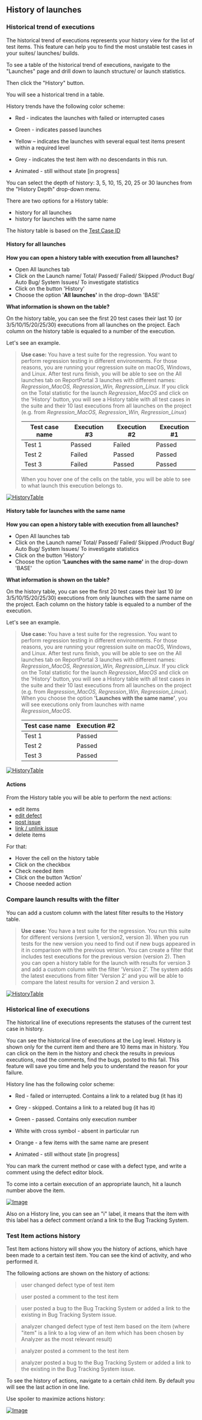 ## History of launches

### Historical trend of executions

The historical trend of executions represents your history view for the list of test items. This feature can help you to find 
the most unstable test cases in your suites/ launches/ builds.

To see a table of the historical trend of executions, navigate to the "Launches" page and drill down to launch structure/ or launch statistics.

Then click the "History" button.

You will see a historical trend in a table.

History trends have the following color scheme:

   * Red - indicates the launches with failed or interrupted cases

   * Green - indicates passed launches

   * Yellow – indicates the launches with several equal test items present within a required level

   * Grey - indicates the test item with no descendants in this run.

   * Animated - still without state [in progress]

You can select the depth of history: 3, 5, 10, 15, 20, 25 or 30 launches from the "History
Depth" drop-down menu. 

There are two options for a History table:

- history for all launches
- history for launches with the same name

The history table is based on the [Test Case ID](https://reportportal.io/docs/A-test-item%3Euniqueid)

#### History for all launches

**How you can open a history table with execution from all launches?**

- Open All launches tab
- Click on the Launch name/ Total/ Passed/ Failed/ Skipped /Product Bug/ Auto Bug/ System Issues/ To investigate statistics
- Click on the button 'History'
- Choose the option '**All launches'** in the drop-down 'BASE'

**What information is shown on the table?**

On the history table, you can see the first 20 test cases their last 10 (or 3/5/10/15/20/25/30) executions from all launches on the project.
Each column on the history table is equaled to a number of the execution.

Let's see an example.

>**Use case:** You have a test suite for the regression. You want to perform regression testing in different environments. For those reasons, you are running your regression suite on macOS, Windows, and Linux. 
After test runs finish, you will be able to see on the All launches tab on ReportPortal 3 launches with different names: *Regression_MacOS, Regression_Win, Regression_Linux*.
If you click on the Total statistic for  the launch *Regression_MacOS* and click on the 'History' button, you will see a History table with all test cases in the suite and their 10 last executions from all launches on the project (e.g. from *Regression_MacOS, Regression_Win, Regression_Linux*)
>
> 
> | Test case name  | Execution #3 | Execution #2 | Execution #1|
> | ------------- | ------------- |------------- |------------- |
> | Test 1 | Passed  |Failed   |Passed  |
> | Test 2  | Failed  |Passed |Passed  |
> | Test 3  | Failed |Passed  |Passed  |
>
> When you hover one of the cells on the table, you will be able to see to what launch this execution belongs to.

[ ![HistoryTable](Images/userGuide/historyExecution/HistoryTable.png) ](https://youtu.be/WYytkzpzJps)


#### History table for launches with the same name

**How you can open a history table with execution from all launches?**

- Open All launches tab
- Click on the Launch name/ Total/ Passed/ Failed/ Skipped /Product Bug/ Auto Bug/ System Issues/ To investigate statistics
- Click on the button 'History'
- Choose the option **'Launches with the same name'** in the drop-down 'BASE'

**What information is shown on the table?**

On the history table, you can see the first 20 test cases their last 10 (or 3/5/10/15/20/25/30) executions from only launches with the same name on the project.
Each column on the history table is equaled to a number of the execution.

Let's see an example.

>**Use case:** You have a test suite for the regression. You want to perform regression testing in different environments. For those reasons, you are running your regression suite on macOS, Windows, and Linux. 
After test runs finish, you will be able to see on the All launches tab on ReportPortal 3 launches with different names: *Regression_MacOS, Regression_Win, Regression_Linux*.
If you click on the Total statistic for the launch *Regression_MacOS* and click on the 'History' button, you will see a History table with all test cases in the suite and their 10 last executions from all launches on the project (e.g. from *Regression_MacOS, Regression_Win, Regression_Linux*). When you choose the option **'Launches with the same name'**, you will see executions only from launches with name *Regression_MacOS*.
>
> 
> | Test case name  | Execution #2|
> | ------------- | ------------- |
> | Test 1 |Passed  |
> | Test 2  | Passed  |
> | Test 3  | Passed  |
>

[ ![HistoryTable](Images/userGuide/historyExecution/HistoryTable.png) ](https://youtu.be/Y5eXSa3bA8w)

#### Actions 

From the History table you will be able to perform the next actions:

- edit items
- [edit defect](https://reportportal.io/docs/Investigation-of-failure%3Edefect-types-and-comments)
- [post issue](https://reportportal.io/docs/Investigation-of-failure%3Epost-bug-to-bug-tracking-system)
- [link / unlink issue](https://reportportal.io/docs/Investigation-of-failure%3Eadd-link-of-existed-defect-)
- delete items

For that:
- Hover the cell on the history table
- Click on the checkbox
- Check needed item 
- Click on the button 'Action'
- Choose needed action

### Compare launch results with the filter

You can add a custom column with the latest filter results to the History table. 

>**Use case:** You have a test suite for the regression. You run this suite for different versions (version 1, version2, version 3).
When you run tests for the new version you need to find out if new bugs appeared in it in comparison with the previous version.
You can create a filter that includes test executions for the previous version (version 2).
Then you can open a history table for the launch with results for version 3 and add a custom column with the filter 'Version 2'.
The system adds the latest executions from filter 'Version 2' and you will be able to compare the latest results for version 2 and version 3.

[ ![HistoryTable](Images/userGuide/historyExecution/HistoryTable.png) ](https://youtu.be/hr4IQ5UBpM8)


### Historical line of executions

The historical line of executions represents the statuses of the current test case in history.

You can see the historical line of executions at the Log level. History is shown only for the 
current item and there are 10 items max in history. 
You can click on the item in the history and check the results in previous executions, read 
the comments, find the bugs, posted to this fail.
This feature will save you time and help you to understand the reason for your failure.

History line has the following color scheme:

 * Red - failed or interrupted. Contains a link to a related bug (it has it)

 * Grey - skipped. Contains a link to a related bug (it has it)

 * Green - passed. Contains only execution number

 * White with cross symbol - absent in particular run

 * Orange - a few items with the same name are present

 * Animated - still without state [in progress]

You can mark the current method or case with a defect type, and write a comment
using the defect editor block.

To come into a certain execution of an appropriate launch, hit a launch number 
above the item.

[ ![Image](Images/userGuide/historyExecution/historicalLine.png) ](https://youtu.be/cmpORmbGAds)

Also on a History line, you can see an "i" label, it means that the item with this label has a defect comment or/and a link to the Bug Tracking System.


### Test Item actions history

Test Item actions history will show you the history of actions, which have been made to a
certain test item. You can see the kind of activity, and who performed it.

The following actions are shown on the history of actions:

>   user changed defect type of test item

>   user posted a comment to the test item

>   user posted a bug to the Bug Tracking System or added a link to the existing in Bug Tracking System issue.

>   analyzer changed defect type of test item based on the item (where "item" is a link to a log view of an item which has been chosen by Analyzer as the most relevant result)

>   analyzer posted a comment to the test item

>   analyzer posted a bug to the Bug Tracking System or added a link to the existing in the Bug Tracking System issue. 

To see the history of actions, navigate to a certain child item. By default you
will see the last action in one line.

Use spoiler to maximize actions history:

[ ![Image](Images/userGuide/historyExecution/actionHistory.png) ](https://youtu.be/Z-gPwjxWHTQ)
